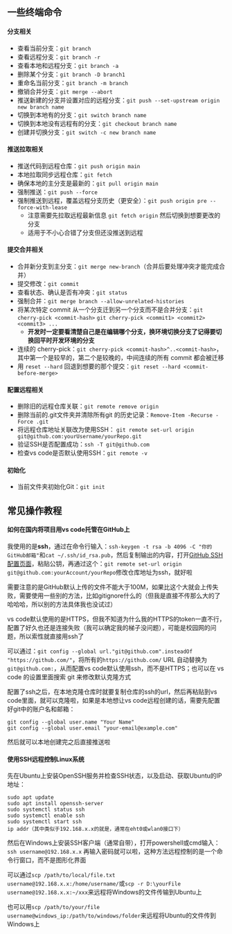 ## 一些终端命令
#### 分支相关
* 查看当前分支：`git branch`
* 查看远程分支：`git branch -r`
* 查看本地和远程分支：`git branch -a`
* 删除某个分支：`git branch -D branch1`
* 重命名当前分支：`git branch -m branch`
* 撤销合并分支：`git merge --abort`
* 推送新建的分支并设置对应的远程分支：`git push --set-upstream origin new branch name`
* 切换到本地有的分支：`git switch branch name`
* 切换到本地没有远程有的分支：`git checkout branch name`
* 创建并切换分支：`git switch -c new branch name`

#### 推送拉取相关
* 推送代码到远程仓库：`git push origin main`
* 本地拉取同步远程仓库：`git fetch`
* 确保本地的主分支是最新的：`git pull origin main`
* 强制推送：`git push --force`
* 强制推送到远程，覆盖远程分支历史（更安全）：`git push origin pre --force-with-lease`
    * 注意需要先拉取远程最新信息 `git fetch origin` 然后切换到想要更改的分支
    * 适用于不小心合错了分支但还没推送到远程

#### 提交合并相关
* 合并新分支到主分支：`git merge new-branch`（合并后要处理冲突才能完成合并）
* 提交修改：`git commit`
* 查看状态、确认是否有冲突：`git status`
* 强制合并：`git merge branch --allow-unrelated-histories`
* 将某次特定 commit 从一个分支迁到另一个分支而不是合并分支：`git cherry-pick <commit-hash>` `git cherry-pick <commit1> <commit2> <commit3> ...`
    * **开发时一定要看清楚自己是在编辑哪个分支，换环境切换分支了记得要切换回平时开发环境的分支**
* 连续的 cherry-pick：`git cherry-pick <commit-hash>^..<commit-hash>`，其中第一个是较早的，第二个是较晚的，中间连续的所有 commit 都会被迁移
* 用 `reset --hard` 回退到想要的那个提交：`git reset --hard <commit-before-merge>`

#### 配置远程相关
* 删除旧的远程仓库关联：`git remote remove origin`
* 删除当前的.git文件夹并清除所有git 的历史记录：`Remove-Item -Recurse -Force .git`
* 将远程仓库地址关联改为使用SSH：
`git remote set-url origin git@github.com:yourUsername/yourRepo.git`
* 验证SSH是否配置成功：`ssh -T git@github.com`
* 检查vs code是否默认使用SSH：`git remote -v`

#### 初始化
* 当前文件夹初始化Git：`git init`

## 常见操作教程
#### 如何在国内将项目用vs code托管在GitHub上
我使用的是**ssh**，通过在命令行输入：`ssh-keygen -t rsa -b 4096 -C "你的GitHub邮箱"`和`cat ~/.ssh/id_rsa.pub`，然后复制输出的内容，打开[GitHub SSH配置页面](https://github.com/settings/keys)，粘贴公钥，再通过这个：`git remote set-url origin git@github.com:yourAccount/yourRepo`修改仓库地址为ssh，就好啦

需要注意的是GitHub默认上传的文件不能大于100M，如果比这个大就会上传失败，需要使用一些别的方法，比如gitignore什么的（但我是直接不传那么大的了哈哈哈，所以别的方法具体我也没试过）

vs code默认使用的是HTTPS，但我不知道为什么我的HTTPS的token一直不行，配置了好久也还是连接失败（我可以确定我的梯子没问题），可能是校园网的问题，所以索性就直接用ssh了

可以通过：`git config --global url."git@github.com".insteadOf "https://github.com/"`，将所有的`https://github.com/` URL 自动替换为 `git@github.com:`，从而配置vs code默认使用ssh，而不是HTTPS；也可以在 vs code 的设置里面搜索 git 来修改默认克隆方式

配置了ssh之后，在本地克隆仓库时就要复制仓库的ssh的url，然后再粘贴到vs code里面，就可以克隆啦，如果是本地想让vs code远程创建的话，需要先配置好git中的账户名和邮箱：

    git config --global user.name "Your Name"
    git config --global user.email "your-email@example.com"

然后就可以本地创建完之后直接推送啦

#### 使用SSH远程控制Linux系统
先在Ubuntu上安装OpenSSH服务并检查SSH状态，以及启动、获取Ubuntu的IP地址：

    sudo apt update
    sudo apt install openssh-server
    sudo systemctl status ssh
    sudo systemctl enable ssh
    sudo systemctl start ssh
    ip addr（其中类似于192.168.x.x的就是，通常在eht0或wlan0接口下）

然后在Windows上安装SSH客户端（通常自带），打开powershell或cmd输入：
`ssh username@192.168.x.x`
再输入密码就可以啦，这种方法远程控制的是一个命令行窗口，而不是图形化界面

可以通过`scp /path/to/local/file.txt username@192.168.x.x:/home/username/`或`scp -r D:\yourFile username@192.168.x.x:~/xxx`来远程将Windows的文件传输到Ubuntu上

也可以用`scp /path/to/your/file username@windows_ip:/path/to/windows/folder`来远程将Ubuntu的文件传到Windows上
